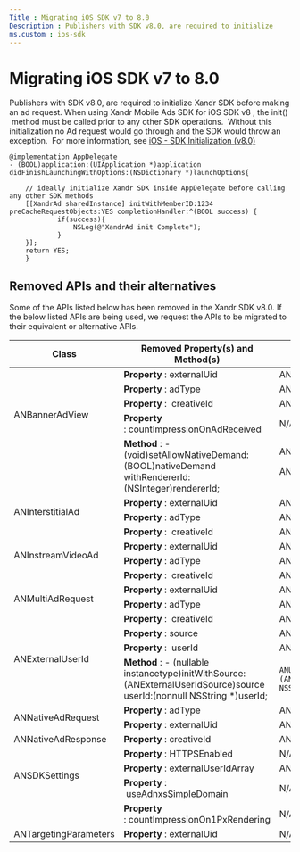 ```yaml
---
Title : Migrating iOS SDK v7 to 8.0
Description : Publishers with SDK v8.0, are required to initialize
ms.custom : ios-sdk
---
```



# Migrating iOS SDK v7 to 8.0



Publishers with SDK v8.0, are required to initialize
Xandr SDK before making an ad request. When
using Xandr Mobile Ads SDK for iOS SDK v8 , the
init()  method must be called prior to any other SDK operations. 
Without this initialization no Ad request would go through and the SDK
would throw an exception.  For more information, see <a
href="ios---sdk-initialization--v8-0-.md"
class="xref" target="_blank">iOS - SDK Initialization (v8.0)</a>

``` pre
@implementation AppDelegate
- (BOOL)application:(UIApplication *)application didFinishLaunchingWithOptions:(NSDictionary *)launchOptions{
     
    // ideally initialize Xandr SDK inside AppDelegate before calling any other SDK methods
    [[XandrAd sharedInstance] initWithMemberID:1234 preCacheRequestObjects:YES completionHandler:^(BOOL success) {
            if(success){
                NSLog(@"XandrAd init Complete");
            }
    }];
    return YES;
    }
```



## Removed APIs and their alternatives

Some of the APIs listed below has been removed in the
Xandr SDK v8.0. If the below listed APIs are
being used, we request the APIs to be migrated to their equivalent or
alternative APIs.

<table class="table">
<thead class="thead">
<tr class="header row">
<th id="ID-0000378f__entry__1"
class="entry colsep-1 rowsep-1">Class</th>
<th id="ID-0000378f__entry__2" class="entry colsep-1 rowsep-1">Removed
Property(s) and Method(s)</th>
<th id="ID-0000378f__entry__3"
class="entry colsep-1 rowsep-1">Alternative Property(s) and
Method(s)</th>
</tr>
</thead>
<tbody class="tbody">
<tr class="odd row">
<td rowspan="5" class="entry colsep-1 rowsep-1"
headers="ID-0000378f__entry__1">ANBannerAdView<br />
<br />
<br />
<br />
</td>
<td class="entry colsep-1 rowsep-1"
headers="ID-0000378f__entry__2"><strong>Property</strong> :
externalUid </td>
<td class="entry colsep-1 rowsep-1"
headers="ID-0000378f__entry__3">ANSDKSettings.publisherUserId</td>
</tr>
<tr class="even row">
<td class="entry colsep-1 rowsep-1"
headers="ID-0000378f__entry__2"><strong>Property</strong> : adType</td>
<td class="entry colsep-1 rowsep-1"
headers="ID-0000378f__entry__3">ANAdResponseInfo.adType</td>
</tr>
<tr class="odd row">
<td class="entry colsep-1 rowsep-1"
headers="ID-0000378f__entry__2"><strong>Property</strong> :
 creativeId</td>
<td class="entry colsep-1 rowsep-1"
headers="ID-0000378f__entry__3">ANAdResponseInfo.creativeId</td>
</tr>
<tr class="even row">
<td class="entry colsep-1 rowsep-1"
headers="ID-0000378f__entry__2"><strong>Property</strong>
: countImpressionOnAdReceived</td>
<td class="entry colsep-1 rowsep-1"
headers="ID-0000378f__entry__3">N/A</td>
</tr>
<tr class="odd row">
<td class="entry colsep-1 rowsep-1"
headers="ID-0000378f__entry__2"><strong>Method</strong> : -
(void)setAllowNativeDemand:(BOOL)nativeDemand
withRendererId:(NSInteger)rendererId;</td>
<td class="entry colsep-1 rowsep-1"
headers="ID-0000378f__entry__3">ANBannerAdView.shouldAllowNativeDemand
<p>ANBannerAdView.nativeAdRendererId</p></td>
</tr>
<tr class="even row">
<td rowspan="3" class="entry colsep-1 rowsep-1"
headers="ID-0000378f__entry__1">ANInterstitialAd<br />
<br />
</td>
<td class="entry colsep-1 rowsep-1"
headers="ID-0000378f__entry__2"><strong>Property</strong> :
externalUid </td>
<td class="entry colsep-1 rowsep-1"
headers="ID-0000378f__entry__3">ANSDKSettings.publisherUserId</td>
</tr>
<tr class="odd row">
<td class="entry colsep-1 rowsep-1"
headers="ID-0000378f__entry__2"><strong>Property</strong> : adType</td>
<td class="entry colsep-1 rowsep-1"
headers="ID-0000378f__entry__3">ANAdResponseInfo.adType</td>
</tr>
<tr class="even row">
<td class="entry colsep-1 rowsep-1"
headers="ID-0000378f__entry__2"><strong>Property</strong> :
 creativeId</td>
<td class="entry colsep-1 rowsep-1"
headers="ID-0000378f__entry__3">ANAdResponseInfo.creativeId</td>
</tr>
<tr class="odd row">
<td rowspan="3" class="entry colsep-1 rowsep-1"
headers="ID-0000378f__entry__1">ANInstreamVideoAd<br />
<br />
</td>
<td class="entry colsep-1 rowsep-1"
headers="ID-0000378f__entry__2"><strong>Property</strong> :
externalUid </td>
<td class="entry colsep-1 rowsep-1"
headers="ID-0000378f__entry__3">ANSDKSettings.publisherUserId</td>
</tr>
<tr class="even row">
<td class="entry colsep-1 rowsep-1"
headers="ID-0000378f__entry__2"><strong>Property</strong> : adType</td>
<td class="entry colsep-1 rowsep-1"
headers="ID-0000378f__entry__3">ANAdResponseInfo.adType</td>
</tr>
<tr class="odd row">
<td class="entry colsep-1 rowsep-1"
headers="ID-0000378f__entry__2"><strong>Property</strong> :
 creativeId</td>
<td class="entry colsep-1 rowsep-1"
headers="ID-0000378f__entry__3">ANAdResponseInfo.creativeId</td>
</tr>
<tr class="even row">
<td rowspan="3" class="entry colsep-1 rowsep-1"
headers="ID-0000378f__entry__1">ANMultiAdRequest<br />
<br />
</td>
<td class="entry colsep-1 rowsep-1"
headers="ID-0000378f__entry__2"><strong>Property</strong> :
externalUid </td>
<td class="entry colsep-1 rowsep-1"
headers="ID-0000378f__entry__3">ANSDKSettings.publisherUserId</td>
</tr>
<tr class="odd row">
<td class="entry colsep-1 rowsep-1"
headers="ID-0000378f__entry__2"><strong>Property</strong> : adType</td>
<td class="entry colsep-1 rowsep-1"
headers="ID-0000378f__entry__3">ANAdResponseInfo.adType</td>
</tr>
<tr class="even row">
<td class="entry colsep-1 rowsep-1"
headers="ID-0000378f__entry__2"><strong>Property</strong> :
 creativeId</td>
<td class="entry colsep-1 rowsep-1"
headers="ID-0000378f__entry__3">ANAdResponseInfo.creativeId</td>
</tr>
<tr class="odd row">
<td rowspan="3" class="entry colsep-1 rowsep-1"
headers="ID-0000378f__entry__1">ANExternalUserId<br />
<br />
</td>
<td class="entry colsep-1 rowsep-1"
headers="ID-0000378f__entry__2"><strong>Property</strong> : source</td>
<td class="entry colsep-1 rowsep-1"
headers="ID-0000378f__entry__3">ANUserId.source</td>
</tr>
<tr class="even row">
<td class="entry colsep-1 rowsep-1"
headers="ID-0000378f__entry__2"><strong>Property</strong> :  userId</td>
<td class="entry colsep-1 rowsep-1"
headers="ID-0000378f__entry__3">ANUserId.userId</td>
</tr>
<tr class="odd row">
<td class="entry colsep-1 rowsep-1"
headers="ID-0000378f__entry__2"><strong>Method</strong> : - (nullable
instancetype)initWithSource:(ANExternalUserIdSource)source
userId:(nonnull NSString *)userId;</td>
<td class="entry colsep-1 rowsep-1" headers="ID-0000378f__entry__3"><pre
class="pre codeblock"><code>ANUserId.initWithANUserIdSource:(ANUserIdSource)source userId:(nonnull NSString *)userId;</code></pre></td>
</tr>
<tr class="even row">
<td rowspan="2" class="entry colsep-1 rowsep-1"
headers="ID-0000378f__entry__1">ANNativeAdRequest</td>
<td class="entry colsep-1 rowsep-1"
headers="ID-0000378f__entry__2"><strong>Property</strong> : adType</td>
<td class="entry colsep-1 rowsep-1"
headers="ID-0000378f__entry__3">ANAdResponseInfo.adType</td>
</tr>
<tr class="odd row">
<td class="entry colsep-1 rowsep-1"
headers="ID-0000378f__entry__2"><strong>Property</strong> :
externalUid</td>
<td class="entry colsep-1 rowsep-1"
headers="ID-0000378f__entry__3">ANSDKSettings.publisherUserId</td>
</tr>
<tr class="even row">
<td class="entry colsep-1 rowsep-1"
headers="ID-0000378f__entry__1">ANNativeAdResponse</td>
<td class="entry colsep-1 rowsep-1"
headers="ID-0000378f__entry__2"><strong>Property</strong> :
creativeId</td>
<td class="entry colsep-1 rowsep-1"
headers="ID-0000378f__entry__3">ANAdResponseInfo.creativeId</td>
</tr>
<tr class="odd row">
<td rowspan="4" class="entry colsep-1 rowsep-1"
headers="ID-0000378f__entry__1">ANSDKSettings<br />
<br />
<br />
</td>
<td class="entry colsep-1 rowsep-1"
headers="ID-0000378f__entry__2"><strong>Property</strong> :
HTTPSEnabled</td>
<td class="entry colsep-1 rowsep-1"
headers="ID-0000378f__entry__3">N/A </td>
</tr>
<tr class="even row">
<td class="entry colsep-1 rowsep-1"
headers="ID-0000378f__entry__2"><strong>Property</strong> :
externalUserIdArray</td>
<td class="entry colsep-1 rowsep-1"
headers="ID-0000378f__entry__3">ANSDKSettings.userIdArray</td>
</tr>
<tr class="odd row">
<td class="entry colsep-1 rowsep-1"
headers="ID-0000378f__entry__2"><strong>Property</strong> :
 useAdnxsSimpleDomain</td>
<td class="entry colsep-1 rowsep-1"
headers="ID-0000378f__entry__3">N/A</td>
</tr>
<tr class="even row">
<td class="entry colsep-1 rowsep-1"
headers="ID-0000378f__entry__2"><strong>Property</strong>
: countImpressionOn1PxRendering</td>
<td class="entry colsep-1 rowsep-1"
headers="ID-0000378f__entry__3">N/A</td>
</tr>
<tr class="odd row">
<td class="entry colsep-1 rowsep-1"
headers="ID-0000378f__entry__1">ANTargetingParameters</td>
<td class="entry colsep-1 rowsep-1"
headers="ID-0000378f__entry__2"><strong>Property</strong> :
externalUid</td>
<td class="entry colsep-1 rowsep-1"
headers="ID-0000378f__entry__3">N/A</td>
</tr>
</tbody>
</table>






